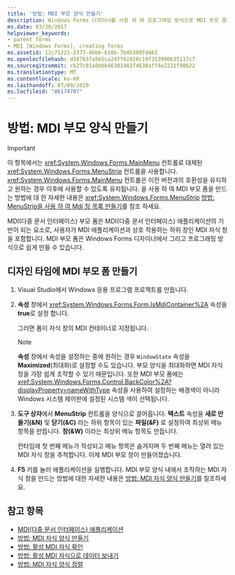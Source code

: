 ```yaml
---
title: '방법: MDI 부모 양식 만들기'
description: Windows Forms 디자이너를 사용 하 여 프로그래밍 방식으로 MDI 부모 폼을 만드는 방법에 대해 알아봅니다.
ms.date: 03/30/2017
helpviewer_keywords:
- parent forms
- MDI [Windows Forms], creating forms
ms.assetid: 12c71221-2377-4bb6-b10b-7b4b300fd462
ms.openlocfilehash: d387837a565ca247f62828c19f353990b35117c7
ms.sourcegitcommit: cb27c01a8b0b4630148374638aff4e2221f90b22
ms.translationtype: MT
ms.contentlocale: ko-KR
ms.lasthandoff: 07/09/2020
ms.locfileid: "86174707"
---
```

# <a name="how-to-create-mdi-parent-forms"></a>방법: MDI 부모 양식 만들기

> [!IMPORTANT]
> 이 항목에서는 <xref:System.Windows.Forms.MainMenu> 컨트롤로 대체된 <xref:System.Windows.Forms.MenuStrip> 컨트롤을 사용합니다. <xref:System.Windows.Forms.MainMenu> 컨트롤은 이전 버전과의 호환성을 유지하고 원하는 경우 이후에 사용할 수 있도록 유지됩니다. 을 사용 하 여 MDI 부모 폼을 만드는 방법에 대 한 자세한 내용은 <xref:System.Windows.Forms.MenuStrip> [방법: MenuStrip을 사용 하 여 Mdi 창 목록 만들기](../controls/how-to-create-an-mdi-window-list-with-menustrip-windows-forms.md)를 참조 하세요.

MDI(다중 문서 인터페이스) 부모 폼은 MDI(다중 문서 인터페이스) 애플리케이션의 기반이 되는 요소로, 사용자가 MDI 애플리케이션과 상호 작용하는 하위 창인 MDI 자식 창을 포함합니다. MDI 부모 폼은 Windows Forms 디자이너에서 그리고 프로그래밍 방식으로 쉽게 만들 수 있습니다.

## <a name="create-an-mdi-parent-form-at-design-time"></a>디자인 타임에 MDI 부모 폼 만들기

1. Visual Studio에서 Windows 응용 프로그램 프로젝트를 만듭니다.

2. **속성** 창에서 <xref:System.Windows.Forms.Form.IsMdiContainer%2A> 속성을 **true**로 설정 합니다.

     그러면 폼이 자식 창의 MDI 컨테이너로 지정됩니다.

    > [!NOTE]
    > **속성** 창에서 속성을 설정하는 중에 원하는 경우 `WindowState` 속성을 **Maximized**(최대화)로 설정할 수도 있습니다. 부모 양식을 최대화하면 MDI 자식 창을 가장 쉽게 조작할 수 있기 때문입니다. 또한 MDI 부모 폼에는 <xref:System.Windows.Forms.Control.BackColor%2A?displayProperty=nameWithType> 속성을 사용하여 설정하는 배경색이 아니라 Windows 시스템 제어판에 설정된 시스템 색이 선택됩니다.

3. **도구 상자**에서 **MenuStrip** 컨트롤을 양식으로 끌어옵니다. **텍스트** 속성을 **새로 만들기(&N)** 및 **닫기(&C)** 라는 하위 항목이 있는 **파일(&F)** 로 설정하여 최상위 메뉴 항목을 만듭니다. **창(&W)** 이라는 최상위 메뉴 항목도 만듭니다.

     런타임에 첫 번째 메뉴가 작성되고 메뉴 항목은 숨겨지며 두 번째 메뉴는 열려 있는 MDI 자식 창을 추적합니다. 이제 MDI 부모 창이 만들어졌습니다.

4. **F5** 키를 눌러 애플리케이션을 실행합니다. MDI 부모 양식 내에서 조작하는 MDI 자식 창을 만드는 방법에 대한 자세한 내용은 [방법: MDI 자식 양식 만들기](how-to-create-mdi-child-forms.md)를 참조하세요.

## <a name="see-also"></a>참고 항목

- [MDI(다중 문서 인터페이스) 애플리케이션](multiple-document-interface-mdi-applications.md)
- [방법: MDI 자식 양식 만들기](how-to-create-mdi-child-forms.md)
- [방법: 활성 MDI 자식 확인](how-to-determine-the-active-mdi-child.md)
- [방법: 활성 MDI 자식으로 데이터 보내기](how-to-send-data-to-the-active-mdi-child.md)
- [방법: MDI 자식 양식 정렬](how-to-arrange-mdi-child-forms.md)
